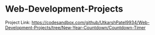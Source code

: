 # Web-Development-Projects

Project Link: https://codesandbox.com/github/UtkarshPatel9934/Web-Development-Projects/tree/New-Year-Countdown/Countdown-Timer
